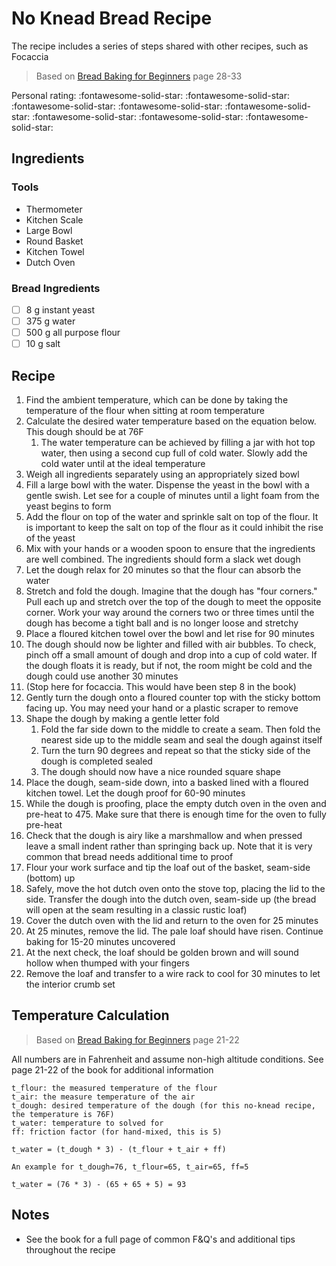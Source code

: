 # No Knead Bread Recipe

The recipe includes a series of steps shared with other recipes, such as Focaccia

> Based on [Bread Baking for Beginners](https://www.alchemybread.com/book) page 28-33

<!-- rating=5; (User can specify rating on scale of 1-5) -->
<!-- AUTO-UserRating -->
Personal rating: :fontawesome-solid-star: :fontawesome-solid-star: :fontawesome-solid-star: :fontawesome-solid-star: :fontawesome-solid-star: :fontawesome-solid-star: :fontawesome-solid-star: :fontawesome-solid-star:
<!-- /AUTO-UserRating -->

<!-- name_image=None; (User can specify image name) -->
<!-- AUTO-Image -->
<!-- TODO: Capture image -->
<!-- /AUTO-Image -->

## Ingredients

### Tools

* Thermometer
* Kitchen Scale
* Large Bowl
* Round Basket
* Kitchen Towel
* Dutch Oven

### Bread Ingredients

* [ ] 8 g instant yeast
* [ ] 375 g water
* [ ] 500 g all purpose flour
* [ ] 10 g salt

## Recipe

1. Find the ambient temperature, which can be done by taking the temperature of the flour when sitting at room temperature
2. Calculate the desired water temperature based on the equation below. This dough should be at 76F
    1. The water temperature can be achieved by filling a jar with hot top water, then using a second cup full of cold water. Slowly add the cold water until at the ideal temperature
3. Weigh all ingredients separately using an appropriately sized bowl
4. Fill a large bowl with the water. Dispense the yeast in the bowl with a gentle swish. Let see for a couple of minutes until a light foam from the yeast begins to form
5. Add the flour on top of the water and sprinkle salt on top of the flour. It is important to keep the salt on top of the flour as it could inhibit the rise of the yeast
6. Mix with your hands or a wooden spoon to ensure that the ingredients are well combined. The ingredients should form a slack wet dough
7. Let the dough relax for 20 minutes so that the flour can absorb the water
8. Stretch and fold the dough. Imagine that the dough has "four corners." Pull each up and stretch over the top of the dough to meet the opposite corner. Work your way around the corners two or three times until the dough has become a tight ball and is no longer loose and stretchy
9. Place a floured kitchen towel over the bowl and let rise for 90 minutes
10. The dough should now be lighter and filled with air bubbles. To check, pinch off a small amount of dough and drop into a cup of cold water. If the dough floats it is ready, but if not, the room might be cold and the dough could use another 30 minutes
11. (Stop here for focaccia. This would have been step 8 in the book)
12. Gently turn the dough onto a floured counter top with the sticky bottom facing up. You may need your hand or a plastic scraper to remove
13. Shape the dough by making a gentle letter fold
    1. Fold the far side down to the middle to create a seam. Then fold the nearest side up to the middle seam and seal the dough against itself
    2. Turn the turn 90 degrees and repeat so that the sticky side of the dough is completed sealed
    3. The dough should now have a nice rounded square shape
14. Place the dough, seam-side down, into a basked lined with a floured kitchen towel. Let the dough proof for 60-90 minutes
15. While the dough is proofing, place the empty dutch oven in the oven and pre-heat to 475. Make sure that there is enough time for the oven to fully pre-heat
16. Check that the dough is airy like a marshmallow and when pressed leave a small indent rather than springing back up. Note that it is very common that bread needs additional time to proof
17. Flour your work surface and tip the loaf out of the basket, seam-side (bottom) up
18. Safely, move the hot dutch oven onto the stove top, placing the lid to the side. Transfer the dough into the dutch oven, seam-side up (the bread will open at the seam resulting in a classic rustic loaf)
19. Cover the dutch oven with the lid and return to the oven for 25 minutes
20. At 25 minutes, remove the lid. The pale loaf should have risen. Continue baking for 15-20 minutes uncovered
21. At the next check, the loaf should be golden brown and will sound hollow when thumped with your fingers
22. Remove the loaf and transfer to a wire rack to cool for 30 minutes to let the interior crumb set

## Temperature Calculation

> Based on [Bread Baking for Beginners](https://www.alchemybread.com/book) page 21-22

All numbers are in Fahrenheit and assume non-high altitude conditions. See page 21-22 of the book for additional information

```text
t_flour: the measured temperature of the flour
t_air: the measure temperature of the air
t_dough: desired temperature of the dough (for this no-knead recipe, the temperature is 76F)
t_water: temperature to solved for
ff: friction factor (for hand-mixed, this is 5)

t_water = (t_dough * 3) - (t_flour + t_air + ff)

An example for t_dough=76, t_flour=65, t_air=65, ff=5

t_water = (76 * 3) - (65 + 65 + 5) = 93
```

## Notes

* See the book for a full page of common F&Q's and additional tips throughout the recipe
